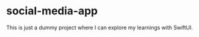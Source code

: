 # **social-media-app**

This is just a dummy project where I can explore my learnings with SwiftUI.

